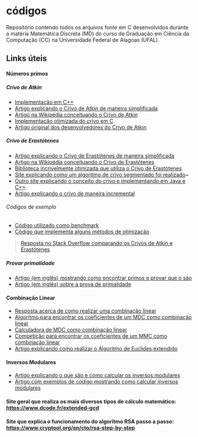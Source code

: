 # códigos

Repositório contendo todos os arquivos fonte em C desenvolvidos durante a matéria Matemática Discreta (MD) do curso de Graduação em Ciência da Computação (CC) na Universidade Federal de Alagoas (UFAL).

## Links úteis

#### Números primos

##### Crivo de Atkin
-   [Implementação em C++](https://github.com/fylux/SieveOfAtkin)
-   [Artigo explicando o Crivo de Atkin de maneira simplificada](https://fylux.github.io/2017/03/16/Sieve-Of-Atkin/)
-   [Artigo na Wikipédia conceituando o Crivo de Atkin](https://en.wikipedia.org/wiki/Sieve_of_Atkin)
-   [Implementação otimizada do crivo em C](http://cr.yp.to/primegen.html)
-   [Artigo original dos desenvolvedores do Crivo de Atkin](https://www.ams.org/journals/mcom/2004-73-246/S0025-5718-03-01501-1/S0025-5718-03-01501-1.pdf)

##### Crivo de Erastótenes
-   [Artigo explicando o Crivo de Erastótenes de maneira simplificada](https://www.keil.com/benchmarks/sieve.asp)
-   [Artigo na Wikipédia conceituando o Crivo de Erastótenes](https://en.wikipedia.org/wiki/Sieve_of_Eratosthenes)
-   [Biblioteca incrivelmente otimizada que utiliza o Crivo de Erastótenes](https://github.com/kimwalisch/primesieve)
-   [Site explicando como um algoritmo de crivo segmentado foi realizado](https://sites.google.com/site/bbuhrow/home/cuda-sieve-of-eratosthenes)~
-   [Outro site explicando o conceito do crivo e implementando em Java e C++](https://www.algolist.net/Algorithms/Number_theoretic/Sieve_of_Eratosthenes)
-   [Artigo explicando o crivo de maneira incremental](https://www.codevamping.com/2019/01/incremental-sieve-of-eratosthenes/)

###### Códigos de exemplo
-   [Código utilizado como benchmark](http://www.cs.nthu.edu.tw/~tingting/Archi_07/benchmark/sieve.c)
-   [Código que implementa alguns métodos de otimização](http://wwwhomes.uni-bielefeld.de/achim/prime_sieve.c)

> [Resposta no Stack Overflow comparando os Crivos de Atkin e Erastótenes](https://stackoverflow.com/questions/19388106/the-sieve-of-atkin/22161595#22161595)

##### Provar primalidade
-   [Artigo (em inglês) mostrando como encontrar primos e provar que o são](https://t5k.org/prove/prove2_3.html)
-   [Artigo (em inglês) sobre a prova de primalidade](https://en.wikipedia.org/wiki/Primality_test)

#### Combinação Linear
-   [Resposta acerca de como realizar uma combinação linear](https://math.stackexchange.com/questions/1258117/coefficients-of-a-linear-combination)
-   [Algoritmo para encontrar os coeficientes de um MDC como combinação linear](https://math.stackexchange.com/questions/981773/algorithm-to-find-the-coefficient-of-gcd-linear-combination)
-   [Calculadora de MDC como combinação linear](https://mathcenter.oxford.emory.edu/site/math125/toolGcdAsLinearCombination/index.php)
-   [Competição para encontrar os coeficientes de um MMC como combinação linear](https://www.codewars.com/kata/63304cd2c68f640016b5d162)
-   [Artigo explicando como realizar o Algoritmo de Euclides extendido](https://www.geeksforgeeks.org/euclidean-algorithms-basic-and-extended/)

#### Inversos Modulares
-   [Artigo explicando o que são e como calcular os inversos modulares](https://www.khanacademy.org/computing/computer-science/cryptography/modarithmetic/a/modular-inverses)
-   [Artigo com exemplos de código mostrando como calcular inversos modulares](https://www.geeksforgeeks.org/multiplicative-inverse-under-modulo-m/)

#### Site geral que realiza os mais diversos tipos de cálculo matemático: https://www.dcode.fr/extended-gcd
#### Site que explica o funcionamento do algoritmo RSA passo a passo: https://www.cryptool.org/en/cto/rsa-step-by-step